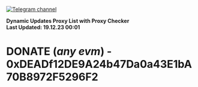 [![Telegram channel](https://img.shields.io/endpoint?url=https://runkit.io/damiankrawczyk/telegram-badge/branches/master?url=https://t.me/n4z4v0d)](https://t.me/n4z4v0d) 

**Dynamic Updates Proxy List with Proxy Checker**  
**Last Updated: 19.12.23 00:01**

# DONATE (_any evm_) - 0xDEADf12DE9A24b47Da0a43E1bA70B8972F5296F2
